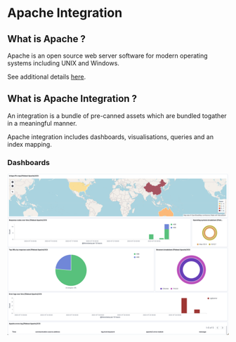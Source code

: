 # Apache Integration

## What is Apache ?

Apache is an open source web server software for modern operating systems including UNIX and Windows.

See additional details [here](https://httpd.apache.org/).

## What is Apache Integration ?

An integration is a bundle of pre-canned assets which are bundled togather in a meaningful manner.

Apache integration includes dashboards, visualisations, queries and an index mapping.

### Dashboards

![](../static/dashboard1.png)
